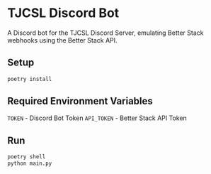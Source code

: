 # TJCSL Discord Bot

A Discord bot for the TJCSL Discord Server, emulating Better Stack webhooks using the Better Stack API.


## Setup

```bash
poetry install
```

## Required Environment Variables

`TOKEN` - Discord Bot Token
`API_TOKEN` - Better Stack API Token

## Run

```bash
poetry shell
python main.py
```
